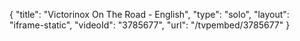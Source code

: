 {
    "title": "Victorinox On The Road - English",
    "type": "solo",
    "layout": "iframe-static",
    "videoId": "3785677",
    "url": "\/tvpembed\/3785677"
}